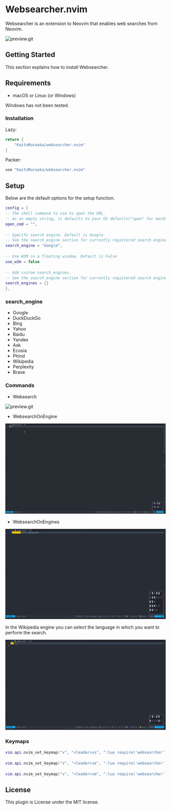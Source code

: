 # Websearcher.nvim

Websearcher is an extension to Neovim that enables web searches from Neovim.

![preview.git](./assets/preview.gif)

## Getting Started

This section explains how to install Websearcher.

## Requirements

- macOS or Linux (or Windows)

Windows has not been tested.

### Installation

Lazy:

```lua
return {
	"KaitoMuraoka/websearcher.nvim"
}
```

Packer:

```lua
use "KaitoMuraoka/websearcher.nvim"
```

## Setup

Below are the default options for the setup function.

```lua
config = {
-- The shell command to use to open the URL.
-- As an empty string, it defaults to your OS defaults("open" for macOS, "xdg-open" for Linux)
open_cmd = "",

-- Specify search engine. Default is Google.
-- See the search_engine section for currently registered search engines
search_engine = "Google",

-- Use W3M in a floating window. Default is False
use_w3m = false

-- Add custom search_engines.
-- See the search_engine section for currently registered search engines
search_engines = {}
},
```

### search_engine

- Google
- DuckDuckGo
- Bing
- Yahoo
- Baidu
- Yandex
- Ask
- Ecosia
- Phind
- Wikipedia
- Perplexity
- Brave

### Commands

- Websearch

![preview.git](./assets/preview.gif)

- WebsearchOnEngine

![WebSearchOnEngine.git](./assets/WebSearchOnEngine.gif)

- WebsearchOnEngines

![WebsearchOnEngines](./assets/WebSearchOnEngines.gif)

In the Wikipedia engine you can select the language in which you want to perform the search.

![WebsearchOnEnginesWikipedia](./assets/WebSearchOnEnginesWikipedia.gif)

### Keymaps

```lua
vim.api.nvim_set_keymap("v", "<leader>ss", ":lua require('websearcher').search_selected()<CR>", { noremap = true, silent = true })

vim.api.nvim_set_keymap("v", "<leader>se", ":lua require('websearcher').search_selected_with_engine()<CR>", { noremap = true, silent = true })

vim.api.nvim_set_keymap("v", "<leader>sm", ":lua require('websearcher').search_selected_multiple()<CR>", { noremap = true, silent = true })

```

## License

This plugin is License under the MIT license.
